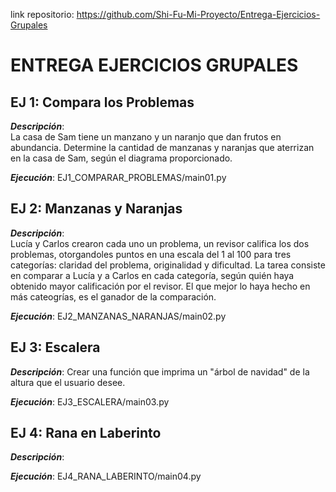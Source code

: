 link repositorio: https://github.com/Shi-Fu-Mi-Proyecto/Entrega-Ejercicios-Grupales
# ENTREGA EJERCICIOS GRUPALES

## EJ 1: Compara los Problemas
***Descripción***:  
La casa de Sam tiene un manzano y un naranjo que dan frutos en abundancia. Determine la cantidad de manzanas y naranjas que aterrizan en la casa de Sam, según el diagrama proporcionado.  
  
***Ejecución***: EJ1_COMPARAR_PROBLEMAS/main01.py

## EJ 2: Manzanas y Naranjas
***Descripción***:  
Lucía y Carlos crearon cada uno un problema, un revisor califica los dos problemas, otorgandoles puntos en una escala del 1 al 100 para tres categorías: claridad del problema, originalidad y dificultad. La tarea consiste en comparar a Lucía y a Carlos en cada categoría, según quién haya obtenido mayor calificación por el revisor. El que mejor lo haya hecho en más cateogrías, es el ganador de la comparación.  
  
***Ejecución***: EJ2_MANZANAS_NARANJAS/main02.py

## EJ 3: Escalera
***Descripción***: Crear una función que imprima un "árbol de navidad" de la altura que el usuario desee.  
  
***Ejecución***: EJ3_ESCALERA/main03.py

## EJ 4: Rana en Laberinto
***Descripción***:  
  
***Ejecución***: EJ4_RANA_LABERINTO/main04.py
